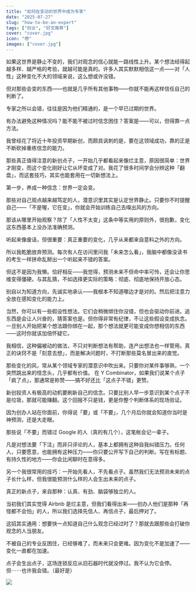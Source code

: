 ```yaml
---
title: "如何在变动的世界中成为专家"
date: "2025-07-27"
slug: "how-to-be-an-expert"
tags: ["创业", "好文推荐"]
cover: "cover.jpg"
icon: "😎"
images: ["cover.jpg"]
---
```

如果这世界是静止不变的，我们对观念的信心就能一路线性上升。某个想法经得起越多样、越严格的考验，就越可能是真的。许多人其实默默相信这一点——对「人性」这种变化不大的领域来说，这么想或许没错。



但对那些会变的东西——也就是几乎所有其他事物——你就不能再这样信任自己的判断了。



专家之所以会错，往往是因为他们精通的，是一个早已过期的世界。



有办法避免这种情况吗？能不能不被过时信念困住？答案是——可以，但得靠一点方法。



我曾经花了将近十年投资早期新创，而颇具讽刺的是，要在这领域成功，靠的正是不断砍掉重练信念的能力。



那些真正值得注意的新创点子，一开始几乎都看起来像烂主意，原因很简单：世界才刚变，而这个变化刚好让它从坏变成了对。我花了很多时间学会分辨这种「翻盘」，而这套技巧，其实也能套用在一切新想法上。



第一步，养成一种信念：世界一定会变。



那些对自己观点越来越笃定的人，潜意识里其实是认定世界静止。只要你不时提醒自己——「不是喔，它在变」，你就会开始训练自己去嗅出风的方向。



那该从哪里开始观察？除了「人性不太变」这条中等实用的原则外，很抱歉，变化这东西基本上没办法准确预测。



听起来像废话，但很重要：真正重要的变化，几乎从来都来自意料之外的方向。



所以我乾脆放弃预测。每次有人在访问里问我「未来怎么看」，我脑中都像没读书的考生一样拼命乱掰出一个听起来不错的答案。



但这不是因为我懒。恰好相反——我觉得，预测未来不但命中率可怜，还会让你思维变得僵硬。与其乱猜，不如选择更实际的策略：彻底、彻底地保持开放心态。



别自以为知道方向，先诚实地承认——我根本不知道哪边才是对的。然后把注意力全放在感知变化的能力上。



当然，你可以有一些假设性想法。它们会稍微绑住你没错，但也会驱动你前进。追东西是会让人兴奋的，猜答案也是。但你得非常有纪律，不让这些假设变成执念。
一旦别人开始把某个想法跟你绑在一起，那个想法就更可能变成你想相信的东西——这时你就该加倍怀疑它。



我相信，这种偏被动的做法，不只对判断想法有帮助，连产出想法也一样管用。真正的诀窍不是「刻意去想」，而是解决问题时，不打断那些莫名冒出来的直觉。



那些变化的风，常从某个领域专家的潜意识中吹出来。只要你对某件事够熟，一个突然跳出来的怪念头，几乎都有价值。
在 Y Combinator，如果我们说某个点子「疯了点」，那通常是称赞——搞不好还比「这点子不错」更赞。



新创投资人有极高的动机要刷新自己的信念。只要比别人早一步意识到某个点子不是垃圾，那就可能赚翻。这个回报不只是钱，更是你整个判断体系的现场验证。



因为创办人站在你面前，你得说「要」或「不要」，几个月后你就会知道你当时是神预测，还是大走眼。



那些说「不要」而错过 Google 的人（真的有几个），这笔帐会记一辈子。



凡是对想法要「下注」而非只评论的人，基本上都拥有这种自我纠错压力。任何人，只要愿意，也能拥有这种压力——你只要公开写下自己的判断。写在有标题、有持久性的地方——你会比闲聊时在意得多。



另一个我很常用的技巧：一开始先看人，不先看点子。虽然我们无法预测未来的点子长什么样，但我很能预测什么样的人会生出未来的点子。



真正的新点子，来自那种：认真、有劲、脑袋够独立的人。



当初我们其实觉得 Airbnb 是烂主意，但我们看得出来——创办人他们是那种「再怪都不会怕」的人，所以我们选择先信人、再信点子，最后押对了。



这招其实通用：想要快一点知道自己什么观念已经过时了？那就去跟那些会打破你观念的人当朋友。



不被自己的专业反困住，已经够难了，而未来只会更难。因为变化不是加速了——变化一直都在加速。



点子会生出点子，这场连锁反应从旧石器时代就没停过。我不认为它会停。
但⋯⋯也许我会错。（最好是）




![](https://prod-files-secure.s3.us-west-2.amazonaws.com/112d0858-5090-4d34-a606-b75eb8d65fd2/46476355-9cf3-4e99-9b7a-3531bc426380/1000202064.png?X-Amz-Algorithm=AWS4-HMAC-SHA256&X-Amz-Content-Sha256=UNSIGNED-PAYLOAD&X-Amz-Credential=ASIAZI2LB4665CSWOLKX%2F20250830%2Fus-west-2%2Fs3%2Faws4_request&X-Amz-Date=20250830T053103Z&X-Amz-Expires=3600&X-Amz-Security-Token=IQoJb3JpZ2luX2VjEHUaCXVzLXdlc3QtMiJHMEUCIDsEf8XWZyMvXz3S%2FnuzPlbFAOCHF5WVvJKF6x%2FfJftOAiEA15J2SXXUdgMnr%2B91Twyyf6OPS1QSID4UHP69VRHhTJoqiAQIzv%2F%2F%2F%2F%2F%2F%2F%2F%2F%2FARAAGgw2Mzc0MjMxODM4MDUiDEEkwogmnWVTxl%2BWXCrcA%2BfUSQSxZpAt1pn%2FIEsKoGztqSzlaYoXeJ%2BCxdv4fqrUosmTunBltXZmCQlD4nsSsYCEace%2B8GGsIQQA5geBNZLep12cZn3a4xgMEn3rxdwa0BYFTRcAKu2Vdv42PmkVi7%2B8lEITxQ5%2FYoOW1XU4ypZAAgSMTAYgkTtSoV0hMCdTznHZE99pQAMCXyj%2BiQtM8dpPDZEjaeas7o9Ej%2BoZn5oeSU%2F40esMSXa%2FwSKpskRHGgNTRQmw15TWEAua2yOvABVemgYDY5j71SLCe1kZ9F1lUt4bLgd60avEnkNghRldwGBFSPtVWJvCECYlCSl23ke8Lp%2BTvrmEUjio7nBIORlKxp5rFnDyYy7a9Oh1chI%2FKPf%2BD%2F%2FRUwUVYM9G0y4xUiyV5iqzqnf1lA6jb54DkAFfoFJXyUhVj%2FUnhG3vOU4P0dooIhSXKWpDSywNl%2B748%2Btaqtp5h%2F4ls8LehcW%2BOvHoOT5XzF8D4EuQOfm78mA3LZ4Wq7QttP%2FB1psDCejSC1fzLKQL2cH57%2FtEI0Wz7gpz5aDBJj%2F4eBUtQI30clWyz6WXdMkMi0GLRr4hWXE4BTzg8esnoQ42YLHunAfbCW7aUOM1Uy87dWn1e8ALS8lnxEBvsqHc4uxmpUIcMNWAysUGOqUB2b72mAe8IsxiFfM3csxfNylHN4PeorTVrfsSzBQwKvS6X8Zc84mgMIFQpsDi%2F8%2FIzNuxyStKvx8r3t3qOgUaufldj7RyoSvBbXMe3tu5fB%2BjaHPDNP7fVWFAK7Ff3mTD0gfbEnIWdhhruCIQDN9CX2D%2BE4yugvhrG86%2Foo1R0pCw3C0IFXZrCi0DNLuVE9cEFy%2F9uoZ1N%2F6ieLHpfnh1sMHE%2BW7B&X-Amz-Signature=d92293dfd12f2aaee499e3cada465ee43d082ea5686986845c63e337d196aa6f&X-Amz-SignedHeaders=host&x-amz-checksum-mode=ENABLED&x-id=GetObject)


